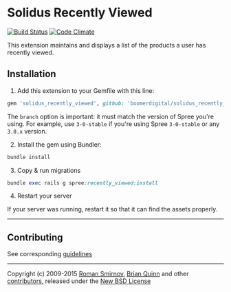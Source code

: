 # Solidus Recently Viewed

[![Build Status](https://travis-ci.org/boomerdigital/solidus_recently_viewed.svg?branch=master)](https://travis-ci.org/boomerdigital/solidus_recently_viewed)
[![Code Climate](https://codeclimate.com/github/boomerdigital/solidus_recently_viewed/badges/gpa.svg)](https://codeclimate.com/github/boomerdigital/solidus_recently_viewed)

This extension maintains and displays a list of the products a user has recently viewed.

## Installation

1. Add this extension to your Gemfile with this line:
  ```ruby
  gem 'solidus_recently_viewed', github: 'boomerdigital/solidus_recently_viewed', branch: 'X-X-stable'
  ```

  The `branch` option is important: it must match the version of Spree you're using.
  For example, use `3-0-stable` if you're using Spree `3-0-stable` or any `3.0.x` version.

2. Install the gem using Bundler:
  ```ruby
  bundle install
  ```

3. Copy & run migrations
  ```ruby
  bundle exec rails g spree:recently_viewed:install
  ```

4. Restart your server

  If your server was running, restart it so that it can find the assets properly.

---

## Contributing

See corresponding [guidelines][4]

---

Copyright (c) 2009-2015 [Roman Smirnov][6], [Brian Quinn][7] and other [contributors][8], released under the [New BSD License][3]

[1]: http://www.fsf.org/licensing/essays/free-sw.html
[2]: https://github.com/boomerdigital/solidus_recently_viewed/issues
[3]: https://github.com/boomerdigital/solidus_recently_viewed/blob/master/LICENSE.md
[4]: https://github.com/boomerdigital/solidus_recently_viewed/blob/master/CONTRIBUTING.md
[6]: https://github.com/romul
[7]: https://github.com/BDQ
[8]: https://github.com/boomerdigital/solidus_recently_viewed/graphs/contributors
